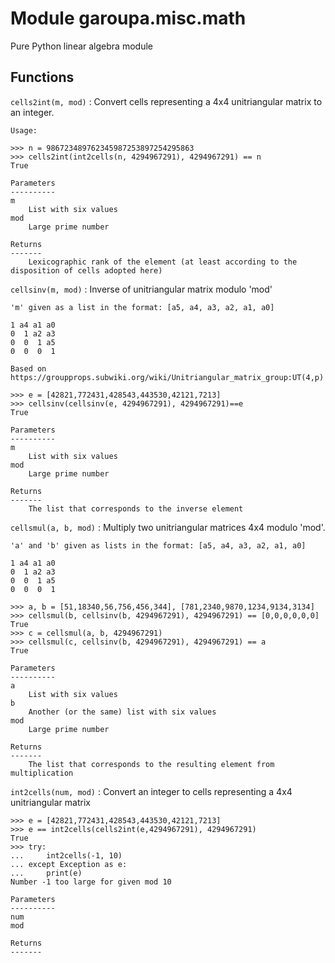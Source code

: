 Module garoupa.misc.math
========================
Pure Python linear algebra module

Functions
---------

    
`cells2int(m, mod)`
:   Convert cells representing a 4x4 unitriangular matrix to an integer.
    
    Usage:
    
    >>> n = 986723489762345987253897254295863
    >>> cells2int(int2cells(n, 4294967291), 4294967291) == n
    True
    
    Parameters
    ----------
    m
        List with six values
    mod
        Large prime number
    
    Returns
    -------
        Lexicographic rank of the element (at least according to the disposition of cells adopted here)

    
`cellsinv(m, mod)`
:   Inverse of unitriangular matrix modulo 'mod'
    
    'm' given as a list in the format: [a5, a4, a3, a2, a1, a0]
    
    1 a4 a1 a0
    0  1 a2 a3
    0  0  1 a5
    0  0  0  1
    
    Based on https://groupprops.subwiki.org/wiki/Unitriangular_matrix_group:UT(4,p)
    
    >>> e = [42821,772431,428543,443530,42121,7213]
    >>> cellsinv(cellsinv(e, 4294967291), 4294967291)==e
    True
    
    Parameters
    ----------
    m
        List with six values
    mod
        Large prime number
    
    Returns
    -------
        The list that corresponds to the inverse element

    
`cellsmul(a, b, mod)`
:   Multiply two unitriangular matrices 4x4 modulo 'mod'.
    
    'a' and 'b' given as lists in the format: [a5, a4, a3, a2, a1, a0]
    
    1 a4 a1 a0
    0  1 a2 a3
    0  0  1 a5
    0  0  0  1
    
    >>> a, b = [51,18340,56,756,456,344], [781,2340,9870,1234,9134,3134]
    >>> cellsmul(b, cellsinv(b, 4294967291), 4294967291) == [0,0,0,0,0,0]
    True
    >>> c = cellsmul(a, b, 4294967291)
    >>> cellsmul(c, cellsinv(b, 4294967291), 4294967291) == a
    True
    
    Parameters
    ----------
    a
        List with six values
    b
        Another (or the same) list with six values
    mod
        Large prime number
    
    Returns
    -------
        The list that corresponds to the resulting element from multiplication

    
`int2cells(num, mod)`
:   Convert an integer to cells representing a 4x4 unitriangular matrix
    
    >>> e = [42821,772431,428543,443530,42121,7213]
    >>> e == int2cells(cells2int(e,4294967291), 4294967291)
    True
    >>> try:
    ...     int2cells(-1, 10)
    ... except Exception as e:
    ...     print(e)
    Number -1 too large for given mod 10
    
    Parameters
    ----------
    num
    mod
    
    Returns
    -------